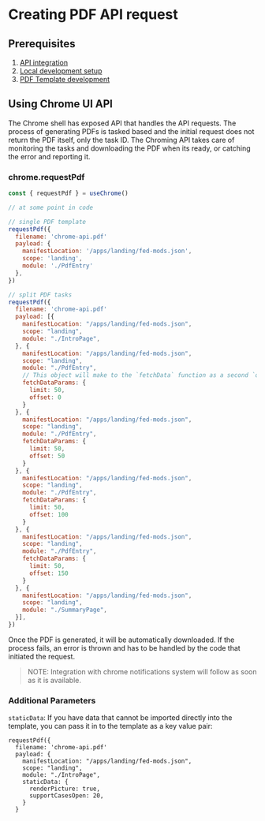 # Creating PDF API request

## Prerequisites

1. [API integration](./API-integration.md)
2. [Local development setup](./local-development-setup.md)
3. [PDF Template development](./pdf-template-development.md)

## Using Chrome UI API

The Chrome shell has exposed API that handles the API requests. The process of generating PDFs is tasked based and the initial request does not return the PDF itself, only the task ID. The Chroming API takes care of monitoring the tasks and downloading the PDF when its ready, or catching the error and reporting it.

### chrome.requestPdf

```js
const { requestPdf } = useChrome()

// at some point in code

// single PDF template
requestPdf({
  filename: 'chrome-api.pdf'
  payload: {
    manifestLocation: '/apps/landing/fed-mods.json',
    scope: 'landing',
    module: './PdfEntry'
  },
})

// split PDF tasks
requestPdf({
  filename: 'chrome-api.pdf'
  payload: [{
    manifestLocation: "/apps/landing/fed-mods.json",
    scope: "landing",
    module: "./IntroPage",
  }, {
    manifestLocation: "/apps/landing/fed-mods.json",
    scope: "landing",
    module: "./PdfEntry",
    // This object will make to the `fetchData` function as a second `options` argument
    fetchDataParams: {
      limit: 50,
      offset: 0
    }
  }, {
    manifestLocation: "/apps/landing/fed-mods.json",
    scope: "landing",
    module: "./PdfEntry",
    fetchDataParams: {
      limit: 50,
      offset: 50
    }
  }, {
    manifestLocation: "/apps/landing/fed-mods.json",
    scope: "landing",
    module: "./PdfEntry",
    fetchDataParams: {
      limit: 50,
      offset: 100
    }
  }, {
    manifestLocation: "/apps/landing/fed-mods.json",
    scope: "landing",
    module: "./PdfEntry",
    fetchDataParams: {
      limit: 50,
      offset: 150
    }
  }, {
    manifestLocation: "/apps/landing/fed-mods.json",
    scope: "landing",
    module: "./SummaryPage",
  }],
})
```

Once the PDF is generated, it will be automatically downloaded. If the process fails, an error is thrown and has to be handled by the code that initiated the request.

> NOTE: Integration with chrome notifications system will follow as soon as it is available.

### Additional Parameters
`staticData`: If you have data that cannot be imported directly into the template, you can pass it in to the template as a key value pair:

```TSX
requestPdf({
  filename: 'chrome-api.pdf'
  payload: {
    manifestLocation: "/apps/landing/fed-mods.json",
    scope: "landing",
    module: "./IntroPage",
    staticData: {
      renderPicture: true,
      supportCasesOpen: 20,
    }
  }
```
